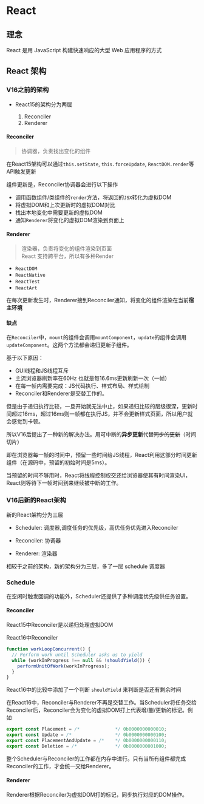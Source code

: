 # React

## 理念

React 是用 JavaScript 构建快速响应的大型 Web 应用程序的方式

## React 架构

### V16之前的架构

- React15的架构分为两层

  1. Reconciler
  2. Renderer

#### Reconciler

  > 协调器，负责找出变化的组件

  在React15架构可以通过`this.setState`, `this.forceUpdate`, `ReactDOM.render`等API触发更新

  组件更新是，Reconciler协调器会进行以下操作
  - 调用函数组件/类组件的`render`方法，将返回的`JSX`转化为虚拟DOM
  - 将虚拟DOM和上次更新时的虚拟DOM对比
  - 找出本地变化中需要更新的虚拟DOM
  - 通知`Renderer`将变化的虚拟DOM渲染到页面上

#### Renderer

> 渲染器，负责将变化的组件渲染到页面    
> React 支持跨平台，所以有多种Render

  - `ReactDOM`
  - `ReactNative`
  - `ReactTest`
  - `ReactArt`

在每次更新发生时，Renderer接到Reconciler通知，将变化的组件渲染在当前**宿主环境**

#### 缺点

在`Reconciler`中，`mount`的组件会调用`mountComponent`，`update`的组件会调用`updateComponent`。这两个方法都会递归更新子组件。

基于以下原因：

- GUI线程和JS线程互斥
- 主流浏览器刷新率在60Hz 也就是每16.6ms更新刷新一次（一帧）
- 在每一帧内需要完成：JS代码执行、样式布局、样式绘制
- Reconciler和Renderer是交替工作的。

但是由于递归执行比较，一旦开始就无法中止，如果递归比较的层级很深，更新时间超过16ms，超过16ms则一帧都在执行JS，并不会更新样式页面，所以用户就会感觉到卡顿。

所以V16后提出了一种新的解决办法。用可中断的**异步更新**代替~~同步的更新~~（时间切片）

即在浏览器每一帧的时间中，预留一些时间给JS线程，React利用这部分时间更新组件（在源码中，预留的初始时间是5ms）。

当预留的时间不够用时，React将线程控制权交还给浏览器使其有时间渲染UI，React则等待下一帧时间到来继续被中断的工作。

### V16后新的React架构

新的React架构分为三层

- Scheduler: 调度器,调度任务的优先级，高优任务优先进入Reconciler

- Reconciler: 协调器

- Renderer: 渲染器

相较于之前的架构，新的架构分为三层，多了一层 schedule 调度器

### Schedule

在空闲时触发回调的功能外，Scheduler还提供了多种调度优先级供任务设置。

#### Reconciler

React15中Reconciler是以递归处理虚拟DOM

React16中Reconciler
```js
function workLoopConcurrent() {
  // Perform work until Scheduler asks us to yield
  while (workInProgress !== null && !shouldYield()) {
    performUnitOfWork(workInProgress);
  }
}
```
React16中的比较中添加了一个判断 `shouldYield` 来判断是否还有剩余时间

在React16中，Reconciler与Renderer不再是交替工作。当Scheduler将任务交给Reconciler后，Reconciler会为变化的虚拟DOM打上代表增/删/更新的标记。例如

```js
export const Placement = /*             */ 0b0000000000010;
export const Update = /*                */ 0b0000000000100;
export const PlacementAndUpdate = /*    */ 0b0000000000110;
export const Deletion = /*              */ 0b0000000001000;
```

整个Scheduler与Reconciler的工作都在内存中进行。只有当所有组件都完成Reconciler的工作，才会统一交给Renderer。

#### Renderer

Renderer根据Reconciler为虚拟DOM打的标记，同步执行对应的DOM操作。

